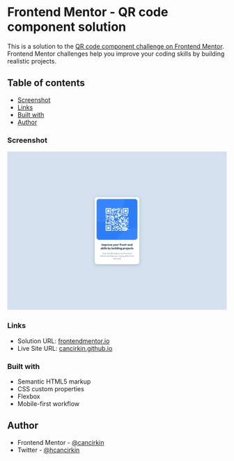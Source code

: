 # Frontend Mentor - QR code component solution

This is a solution to the [QR code component challenge on Frontend Mentor](https://www.frontendmentor.io/challenges/qr-code-component-iux_sIO_H). Frontend Mentor challenges help you improve your coding skills by building realistic projects.

## Table of contents

- [Screenshot](#screenshot)
- [Links](#links)
- [Built with](#built-with)
- [Author](#author)

### Screenshot

![](./screenshot.png)

### Links

- Solution URL: [frontendmentor.io](https://www.frontendmentor.io/solutions/responsive-qr-code-component-k-5TZj6VKg)
- Live Site URL: [cancirkin.github.io](https://cancirkin.github.io/qr-code-frontend-mentor/)

### Built with

- Semantic HTML5 markup
- CSS custom properties
- Flexbox
- Mobile-first workflow

## Author

- Frontend Mentor - [@cancirkin](https://www.frontendmentor.io/profile/cancirkin)
- Twitter - [@hcancirkin](https://www.twitter.com/hcancirkin)
